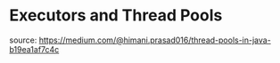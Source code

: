# Executors and Thread Pools

source: https://medium.com/@himani.prasad016/thread-pools-in-java-b19ea1af7c4c
